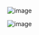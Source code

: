 ![image](https://github.com/jii1n/opensource_project/assets/170122957/8a82e92c-b2a6-46e2-b3f7-3900262e581b)

![image](https://github.com/jii1n/opensource_project/assets/170122957/185c4af6-cd16-44d9-8e67-42b1317df727)
